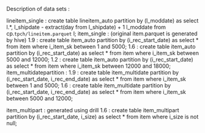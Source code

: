 Description of data sets :

lineitem_single : create table lineitem_auto  partition by (l_moddate) as select l.*, l_shipdate - extract(day from l_shipdate) + 1 l_moddate from cp.`tpch/lineitem.parquet` l;
item_single : (original item.parquet is generated by hive)
   1.9 : create table item_auto partition by (i_rec_start_date) as select * from item where i_item_sk between 1 and 5000;
   1.6 : create table item_auto partition by (i_rec_start_date) as select * from item where i_item_sk between 5000 and 12000;
   1.2 : create table item_auto partition by (i_rec_start_date) as select * from item where i_item_sk between 12000 and 18000;
item_multidatepartition :
  1.9 : create table item_multidate partition by (i_rec_start_date, i_rec_end_date) as select * from item where i_item_sk between 1 and 5000;
  1.6 : create table item_multidate partition by (i_rec_start_date, i_rec_end_date) as select * from item where i_item_sk between 5000 and 12000;

item_multipart : generated using drill 1.6 : create table item_multipart partition by (i_rec_start_date, i_size) as select * from item where i_size is not null;
